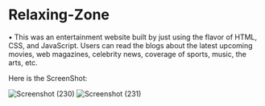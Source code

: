 # Relaxing-Zone
•	This was an entertainment website built by just using the flavor of HTML, CSS, and JavaScript. Users can read the blogs about the latest upcoming movies, web magazines, celebrity news, coverage of sports, music, the arts, etc.

Here is the ScreenShot: 

![Screenshot (230)](https://user-images.githubusercontent.com/19603894/90477677-7204c980-e149-11ea-84a9-3002253f0921.png)
![Screenshot (231)](https://user-images.githubusercontent.com/19603894/90477682-74672380-e149-11ea-9a45-0c2310d2c3f5.png)
